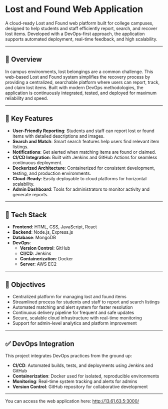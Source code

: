 # Lost and Found Web Application

A cloud-ready Lost and Found web platform built for college campuses, designed to help students and staff efficiently report, search, and recover lost items. Developed with a DevOps-first approach, the application supports automated deployment, real-time feedback, and high scalability.

---

## 📌 Overview

In campus environments, lost belongings are a common challenge. This web-based Lost and Found system simplifies the recovery process by providing a centralized, searchable platform where users can report, track, and claim lost items. Built with modern DevOps methodologies, the application is continuously integrated, tested, and deployed for maximum reliability and speed.

---

## 🚀 Key Features

- **User-Friendly Reporting**: Students and staff can report lost or found items with detailed descriptions and images.
- **Search and Match**: Smart search features help users find relevant item listings.
- **Notifications**: Get alerted when matching items are found or claimed.
- **CI/CD Integration**: Built with Jenkins and GitHub Actions for seamless continuous deployment.
- **Dockerized Architecture**: Containerized for consistent development, testing, and production environments.
- **Cloud-Ready**: Easily deployable to cloud platforms for horizontal scalability.
- **Admin Dashboard**: Tools for administrators to monitor activity and generate reports.

---

## 🔧 Tech Stack

- **Frontend**: HTML, CSS, JavaScript, React
- **Backend**: Node.js, Express.js
- **Database**: MongoDB
- **DevOps**:  
  - **Version Control**: GitHub  
  - **CI/CD**: Jenkins  
  - **Containerization**: Docker
  - **Server**: AWS EC2

---

## 🎯 Objectives

- Centralized platform for managing lost and found items
- Streamlined process for students and staff to report and search listings
- Automated matching and alert system for faster resolution
- Continuous delivery pipeline for frequent and safe updates
- Secure, scalable cloud infrastructure with real-time monitoring
- Support for admin-level analytics and platform improvement

---

## ✅ DevOps Integration

This project integrates DevOps practices from the ground up:

- **CI/CD**: Automated builds, tests, and deployments using Jenkins and GitHub
- **Containerization**: Docker used for isolated, reproducible environments
- **Monitoring**: Real-time system tracking and alerts for admins
- **Version Control**: GitHub repository for collaborative development

---

You can access the web application here:
http://13.61.63.5:3000/
